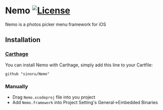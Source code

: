 # Nemo [![License](https://img.shields.io/badge/license-BSD-blue.svg)](https://raw.githubusercontent.com/sinoru/Nemo/master/LICENSE)
Nemo is a photos picker menu framework for iOS

## Installation
### [Carthage](https://github.com/Carthage/Carthage)
You can install Nemo with Carthage, simply add this line to your Cartfile:

```
github "sinoru/Nemo"
```

### Manually
* Drag `Nemo.xcodeproj` file into you project
* Add `Nemo.framework` into Project Setting's General->Embedded Binaries
